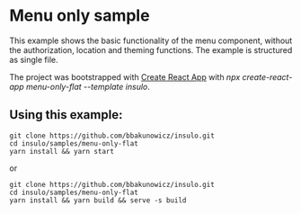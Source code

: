 # Menu only sample

This example shows the basic functionality of the menu component, without the authorization, location and theming functions. The example is structured as single file.

The project was bootstrapped with [Create React App](https://github.com/facebook/create-react-app) with *npx create-react-app menu-only-flat --template insulo*.


## Using this example:
```
git clone https://github.com/bbakunowicz/insulo.git
cd insulo/samples/menu-only-flat
yarn install && yarn start
```
or
```
git clone https://github.com/bbakunowicz/insulo.git
cd insulo/samples/menu-only-flat
yarn install && yarn build && serve -s build
```
